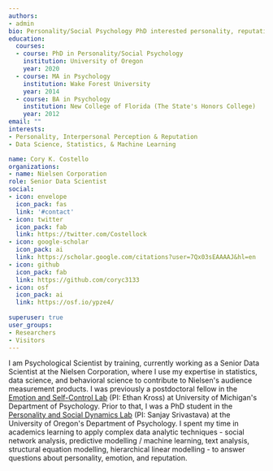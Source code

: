 ```yaml
---
authors:
- admin
bio: Personality/Social Psychology PhD interested personality, reputation, and social networks in offline and online environments.
education:
  courses:
  - course: PhD in Personality/Social Psychology
    institution: University of Oregon
    year: 2020
  - course: MA in Psychology
    institution: Wake Forest University
    year: 2014
  - course: BA in Psychology
    institution: New College of Florida (The State's Honors College)
    year: 2012
email: ""
interests:
- Personality, Interpersonal Perception & Reputation
- Data Science, Statistics, & Machine Learning

name: Cory K. Costello
organizations:
- name: Nielsen Corporation
role: Senior Data Scientist
social:
- icon: envelope
  icon_pack: fas
  link: '#contact'
- icon: twitter
  icon_pack: fab
  link: https://twitter.com/Costellock
- icon: google-scholar
  icon_pack: ai
  link: https://scholar.google.com/citations?user=7Qx03sEAAAAJ&hl=en
- icon: github
  icon_pack: fab
  link: https://github.com/coryc3133
- icon: osf
  icon_pack: ai
  link: https://osf.io/ypze4/
  
superuser: true
user_groups:
- Researchers
- Visitors
---
```


I am Psychological Scientist by training, currently working as a Senior Data Scientist at the Nielsen Corporation, where I use my expertise in statistics, data science, and behavioral science to contribute to Nielsen's audience measurement products. I was previously a postdoctoral fellow in the [Emotion and Self-Control Lab](http://selfcontrol.psych.lsa.umich.edu/) (PI: Ethan Kross) at University of Michigan's Department of Psychology. Prior to that, I was a PhD student in the [Personality and Social Dynamics Lab](https://psdlab.uoregon.edu/) (PI: Sanjay Srivastava) at the University of Oregon's Department of Psychology. I spent my time in academics learning to apply complex data analytic techniques - social network analysis, predictive modelling / machine learning, text analysis, structural equation modelling, hierarchical linear modelling - to answer questions about personality, emotion, and reputation.